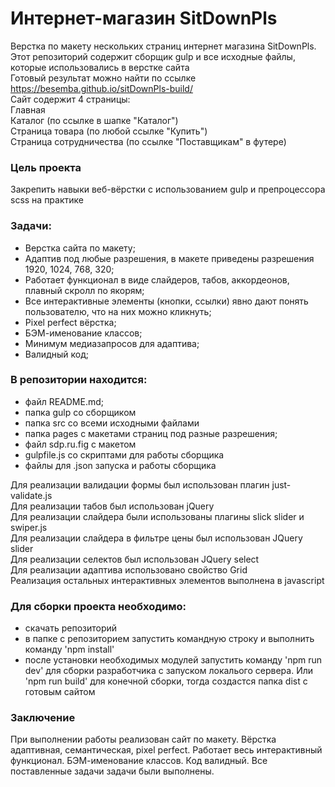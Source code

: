 # Интернет-магазин SitDownPls
Верстка по макету нескольких страниц интернет магазина SitDownPls. <br>
Этот репозиторий содержит сборщик gulp и все исходные файлы, которые использовались в верстке сайта <br>
Готовый результат можно найти по ссылке https://besemba.github.io/sitDownPls-build/ <br>
Сайт содержит 4 страницы: <br>
Главная <br>
Каталог (по ссылке в шапке "Каталог") <br>
Страница товара (по любой ссылке "Купить") <br>
Страница сотрудничества (по ссылке "Поставщикам" в футере) <br>

### Цель проекта 
Закрепить навыки веб-вёрстки с использованием gulp и препроцессора scss на практике
	
### Задачи: 
- Верстка сайта по макету;
- Адаптив под любые разрешения, в макете приведены разрешения 1920, 1024, 768, 320;
- Работает функционал в виде слайдеров, табов, аккордеонов, плавный скролл по якорям;
- Все интерактивные элементы (кнопки, ссылки) явно дают понять пользователю, что на них можно кликнуть;
- Pixel perfect вёрстка;
- БЭМ-именование классов;
- Минимум медиазапросов для адаптива;
- Валидный код;

### В репозитории находится:
- файл README.md;
- папка gulp со сборщиком
- папка src со всеми исходными файлами
- папка pages с макетами страниц под разные разрешения;
- файл sdp.ru.fig с макетом
- gulpfile.js со скриптами для работы сборщика
- файлы для .json запуска и работы сборщика

Для реализации валидации формы был использован плагин just-validate.js <br>
Для реализации табов был использован jQuery <br>
Для реализации слайдера были использованы плагины slick slider и swiper.js <br>
Для реализации слайдера в фильтре цены был использован JQuery slider <br>
Для реализации селектов был использован JQuery select <br>
Для реализации адаптива использовано свойство Grid <br>
Реализация остальных интерактивных элементов выполнена в javascript <br>

### Для сборки проекта необходимо:
- скачать репозиторий
- в папке с репозиторием запустить командную строку и выполнить команду 'npm install'
- после установки необходимых модулей запустить команду 'npm run dev' для сборки разработчика с запуском локалього сервера. Или 'npm run build' для конечной сборки, тогда создастся папка dist с готовым сайтом


### Заключение
При выполнении работы реализован сайт по макету. Вёрстка адаптивная, семантическая, pixel perfect. Работает весь интерактивный функционал. БЭМ-именование классов. Код валидный. Все поставленные задачи задачи были выполнены.
